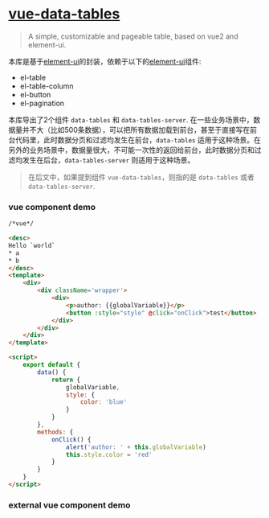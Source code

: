 # [vue-data-tables](https://github.com/njleonzhang/vue-data-tables/)

> A simple, customizable and pageable table, based on vue2 and element-ui.

本库是基于[element-ui](http://element.eleme.io/)的封装，依赖于以下的[element-ui](http://element.eleme.io/)组件:

* el-table
* el-table-column
* el-button
* el-pagination

本库导出了2个组件 `data-tables` 和 `data-tables-server`. 在一些业务场景中，数据量并不大（比如500条数据），可以把所有数据加载到前台，甚至于直接写在前台代码里，此时数据分页和过滤均发生在前台，`data-tables` 适用于这种场景。在另外的业务场景中，数据量很大，不可能一次性的返回给前台，此时数据分页和过滤均发生在后台，`data-tables-server` 则适用于这种场景。

> 在后文中，如果提到组件 `vue-data-tables`，则指的是 `data-tables` 或者 `data-tables-server`.


### vue component demo

```html
/*vue*/

<desc>
Hello `world`
* a
* b
</desc>
<template>
    <div>
        <div className='wrapper'>
            <div>
                <p>author: {{globalVariable}}</p>
                <button :style="style" @click="onClick">test</button>
            </div>
        </div>
    </div>
</template>

<script>
    export default {
        data() {
            return {
                globalVariable,
                style: {
                    color: 'blue'
                }
            }
        },
        methods: {
            onClick() {
                alert('author: ' + this.globalVariable)
                this.style.color = 'red'
            }
        }
    }
</script>
```

### external vue component demo

[](../_components/test.vue ':include :type=markdown')